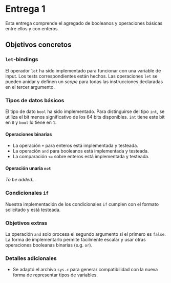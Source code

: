 # Entrega 1
Esta entrega comprende el agregado de booleanos y operaciones básicas entre ellos y con enteros.

## Objetivos concretos
### `let`-bindings
El operador `let` ha sido implementado para funcionar con una variable de input. Los tests correspondientes están hechos. Las operaciones `let` se pueden anidar y definen un _scope_ para todas las instrucciones declaradas en el tercer argumento.

### Tipos de datos básicos
El tipo de dato `bool` ha sido implementado. Para distinguirse del tipo `int`, se utiliza el bit menos significativo de los 64 bits disponibles. `int` tiene este bit en `0` y `bool` lo tiene en `1`.

#### Operaciones binarias
- La operación `+` para enteros está implementada y testeada. 
- La operación `and` para booleanos está implementada y testeada.
- La comparación `<=` sobre enteros está implementada y testeada.

#### Operación unaria `not`
_To be added..._

### Condicionales `if`
Nuestra implementación de los condicionales `if` cumplen con el formato solicitado y está testeada.

### Objetivos extras
La operación `and` solo procesa el segundo argumento si el primero es `false`. La forma de implementarlo permite fácilmente escalar y usar otras operaciones booleanas binarias (e.g. `or`).

### Detalles adicionales
- Se adaptó el archivo `sys.c` para generar compatibilidad con la nueva forma de representar tipos de variables.